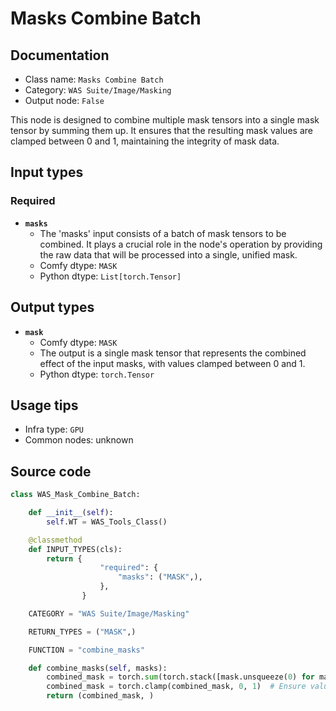 # Masks Combine Batch
## Documentation
- Class name: `Masks Combine Batch`
- Category: `WAS Suite/Image/Masking`
- Output node: `False`

This node is designed to combine multiple mask tensors into a single mask tensor by summing them up. It ensures that the resulting mask values are clamped between 0 and 1, maintaining the integrity of mask data.
## Input types
### Required
- **`masks`**
    - The 'masks' input consists of a batch of mask tensors to be combined. It plays a crucial role in the node's operation by providing the raw data that will be processed into a single, unified mask.
    - Comfy dtype: `MASK`
    - Python dtype: `List[torch.Tensor]`
## Output types
- **`mask`**
    - Comfy dtype: `MASK`
    - The output is a single mask tensor that represents the combined effect of the input masks, with values clamped between 0 and 1.
    - Python dtype: `torch.Tensor`
## Usage tips
- Infra type: `GPU`
- Common nodes: unknown


## Source code
```python
class WAS_Mask_Combine_Batch:

    def __init__(self):
        self.WT = WAS_Tools_Class()

    @classmethod
    def INPUT_TYPES(cls):
        return {
                    "required": {
                        "masks": ("MASK",),
                    },
                }

    CATEGORY = "WAS Suite/Image/Masking"

    RETURN_TYPES = ("MASK",)

    FUNCTION = "combine_masks"

    def combine_masks(self, masks):
        combined_mask = torch.sum(torch.stack([mask.unsqueeze(0) for mask in masks], dim=0), dim=0)
        combined_mask = torch.clamp(combined_mask, 0, 1)  # Ensure values are between 0 and 1
        return (combined_mask, )

```
